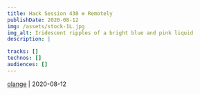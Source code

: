 ```yaml
---
title: Hack Session 430 ✼ Remotely
publishDate: 2020-08-12
img: /assets/stock-1L.jpg
img_alt: Iridescent ripples of a bright blue and pink liquid
description: |

tracks: []
technos: []
audiences: []
---
```




[olange](https://github.com/olange) | 2020-08-12


